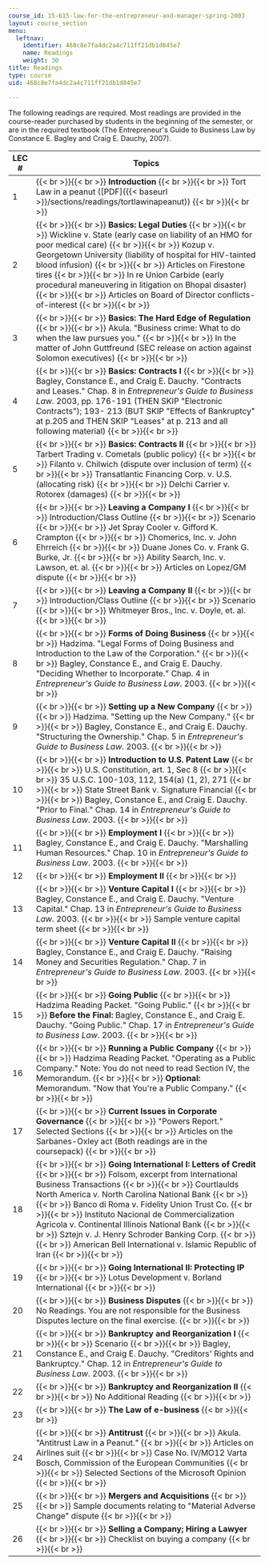 ```yaml
---
course_id: 15-615-law-for-the-entrepreneur-and-manager-spring-2003
layout: course_section
menu:
  leftnav:
    identifier: 468c8e7fa4dc2a4c711ff21db1d845e7
    name: Readings
    weight: 30
title: Readings
type: course
uid: 468c8e7fa4dc2a4c711ff21db1d845e7

---
```


The following readings are required. Most readings are provided in the course-reader purchased by students in the beginning of the semester, or are in the required textbook (The Entrepreneur's Guide to Business Law by Constance E. Bagley and Craig E. Dauchy, 2007).

| LEC # | Topics |
| --- | --- |
| 1 |  {{< br >}}{{< br >}} **Introduction** {{< br >}}{{< br >}} Tort Law in a peanut ([PDF]({{< baseurl >}}/sections/readings/tortlawinapeanut)) {{< br >}}{{< br >}}  |
| 2 |  {{< br >}}{{< br >}} **Basics: Legal Duties** {{< br >}}{{< br >}} Wickline v. State (early case on liability of an HMO for poor medical care) {{< br >}}{{< br >}} Kozup v. Georgetown University (liability of hospital for HIV-tainted blood infusion) {{< br >}}{{< br >}} Articles on Firestone tires {{< br >}}{{< br >}} In re Union Carbide (early procedural maneuvering in litigation on Bhopal disaster) {{< br >}}{{< br >}} Articles on Board of Director conflicts-of-interest {{< br >}}{{< br >}}  |
| 3 |  {{< br >}}{{< br >}} **Basics: The Hard Edge of Regulation** {{< br >}}{{< br >}} Akula. "Business crime: What to do when the law pursues you." {{< br >}}{{< br >}} In the matter of John Guttfreund (SEC release on action against Solomon executives) {{< br >}}{{< br >}}  |
| 4 |  {{< br >}}{{< br >}} **Basics: Contracts I** {{< br >}}{{< br >}} Bagley, Constance E., and Craig E. Dauchy. "Contracts and Leases." Chap. 8 in _Entrepreneur's Guide to Business Law_. 2003, pp. 176-191 (THEN SKIP "Electronic Contracts"); 193- 213 (BUT SKIP "Effects of Bankruptcy" at p.205 and THEN SKIP "Leases" at p. 213 and all following material) {{< br >}}{{< br >}}  |
| 5 |  {{< br >}}{{< br >}} **Basics: Contracts II** {{< br >}}{{< br >}} Tarbert Trading v. Cometals (public policy) {{< br >}}{{< br >}} Filanto v. Chilwich (dispute over inclusion of term) {{< br >}}{{< br >}} Transatlantic Financing Corp. v. U.S. (allocating risk) {{< br >}}{{< br >}} Delchi Carrier v. Rotorex (damages) {{< br >}}{{< br >}}  |
| 6 |  {{< br >}}{{< br >}} **Leaving a Company I** {{< br >}}{{< br >}} Introduction/Class Outline {{< br >}}{{< br >}} Scenario {{< br >}}{{< br >}} Jet Spray Cooler v. Gifford K. Crampton {{< br >}}{{< br >}} Chomerics, Inc. v. John Ehrreich {{< br >}}{{< br >}} Duane Jones Co. v. Frank G. Burke, Jr. {{< br >}}{{< br >}} Ability Search, Inc. v. Lawson, et. al. {{< br >}}{{< br >}} Articles on Lopez/GM dispute {{< br >}}{{< br >}}  |
| 7 |  {{< br >}}{{< br >}} **Leaving a Company II** {{< br >}}{{< br >}} Introduction/Class Outline {{< br >}}{{< br >}} Scenario {{< br >}}{{< br >}} Whitmeyer Bros., Inc. v. Doyle, et. al. {{< br >}}{{< br >}}  |
| 8 |  {{< br >}}{{< br >}} **Forms of Doing Business** {{< br >}}{{< br >}} Hadzima. "Legal Forms of Doing Business and Introduction to the Law of the Corporation." {{< br >}}{{< br >}} Bagley, Constance E., and Craig E. Dauchy. "Deciding Whether to Incorporate." Chap. 4 in _Entrepreneur's Guide to Business Law_. 2003. {{< br >}}{{< br >}}  |
| 9 |  {{< br >}}{{< br >}} **Setting up a New Company** {{< br >}}{{< br >}} Hadzima. "Setting up the New Company." {{< br >}}{{< br >}} Bagley, Constance E., and Craig E. Dauchy. "Structuring the Ownership." Chap. 5 in _Entrepreneur's Guide to Business Law_. 2003. {{< br >}}{{< br >}}  |
| 10 |  {{< br >}}{{< br >}} **Introduction to U.S. Patent Law** {{< br >}}{{< br >}} U.S. Constitution, art. 1, Sec 8 {{< br >}}{{< br >}} 35 U.S.C. 100-103, 112, 154(a) (1, 2), 271 {{< br >}}{{< br >}} State Street Bank v. Signature Financial {{< br >}}{{< br >}} Bagley, Constance E., and Craig E. Dauchy. "Prior to Final." Chap. 14 in _Entrepreneur's Guide to Business Law_. 2003. {{< br >}}{{< br >}}  |
| 11 |  {{< br >}}{{< br >}} **Employment I** {{< br >}}{{< br >}} Bagley, Constance E., and Craig E. Dauchy. "Marshalling Human Resources." Chap. 10 in _Entrepreneur's Guide to Business Law_. 2003. {{< br >}}{{< br >}}  |
| 12 |  {{< br >}}{{< br >}} **Employment II** {{< br >}}{{< br >}}  |
| 13 |  {{< br >}}{{< br >}} **Venture Capital I** {{< br >}}{{< br >}} Bagley, Constance E., and Craig E. Dauchy. "Venture Capital." Chap. 13 in _Entrepreneur's Guide to Business Law_. 2003. {{< br >}}{{< br >}} Sample venture capital term sheet {{< br >}}{{< br >}}  |
| 14 |  {{< br >}}{{< br >}} **Venture Capital II** {{< br >}}{{< br >}} Bagley, Constance E., and Craig E. Dauchy. "Raising Money and Securities Regulation." Chap. 7 in _Entrepreneur's Guide to Business Law_. 2003. {{< br >}}{{< br >}}  |
| 15 |  {{< br >}}{{< br >}} **Going Public** {{< br >}}{{< br >}} Hadzima Reading Packet. "Going Public." {{< br >}}{{< br >}} **Before the Final:** Bagley, Constance E., and Craig E. Dauchy. "Going Public." Chap. 17 in _Entrepreneur's Guide to Business Law_. 2003. {{< br >}}{{< br >}}  |
| 16 |  {{< br >}}{{< br >}} **Running a Public Company** {{< br >}}{{< br >}} Hadzima Reading Packet. "Operating as a Public Company." Note: You do not need to read Section IV, the Memorandum. {{< br >}}{{< br >}} **Optional:** Memorandum. "Now that You're a Public Company." {{< br >}}{{< br >}}  |
| 17 |  {{< br >}}{{< br >}} **Current Issues in Corporate Governance** {{< br >}}{{< br >}} "Powers Report." Selected Sections {{< br >}}{{< br >}} Articles on the Sarbanes-Oxley act (Both readings are in the coursepack) {{< br >}}{{< br >}}  |
| 18 |  {{< br >}}{{< br >}} **Going International I: Letters of Credit** {{< br >}}{{< br >}} Folsom, excerpt from International Business Transactions {{< br >}}{{< br >}} Courtlaulds North America v. North Carolina National Bank {{< br >}}{{< br >}} Banco di Roma v. Fidelity Union Trust Co. {{< br >}}{{< br >}} Instituto Nacional de Commercialization Agricola v. Continental Illinois National Bank {{< br >}}{{< br >}} Sztejn v. J. Henry Schroder Banking Corp. {{< br >}}{{< br >}} American Bell International v. Islamic Republic of Iran {{< br >}}{{< br >}}  |
| 19 |  {{< br >}}{{< br >}} **Going International II: Protecting IP** {{< br >}}{{< br >}} Lotus Development v. Borland International {{< br >}}{{< br >}}  |
| 20 |  {{< br >}}{{< br >}} **Business Disputes** {{< br >}}{{< br >}} No Readings. You are not responsible for the Business Disputes lecture on the final exercise. {{< br >}}{{< br >}}  |
| 21 |  {{< br >}}{{< br >}} **Bankruptcy and Reorganization I** {{< br >}}{{< br >}} Scenario {{< br >}}{{< br >}} Bagley, Constance E., and Craig E. Dauchy. "Creditors' Rights and Bankruptcy." Chap. 12 in _Entrepreneur's Guide to Business Law_. 2003. {{< br >}}{{< br >}}  |
| 22 |  {{< br >}}{{< br >}} **Bankruptcy and Reorganization II** {{< br >}}{{< br >}} No Additional Reading {{< br >}}{{< br >}}  |
| 23 |  {{< br >}}{{< br >}} **The Law of e-business** {{< br >}}{{< br >}}  |
| 24 |  {{< br >}}{{< br >}} **Antitrust** {{< br >}}{{< br >}} Akula. "Antitrust Law in a Peanut." {{< br >}}{{< br >}} Articles on Airlines suit {{< br >}}{{< br >}} Case No. IV/MO12 Varta Bosch, Commission of the European Communities {{< br >}}{{< br >}} Selected Sections of the Microsoft Opinion {{< br >}}{{< br >}}  |
| 25 |  {{< br >}}{{< br >}} **Mergers and Acquisitions** {{< br >}}{{< br >}} Sample documents relating to "Material Adverse Change" dispute {{< br >}}{{< br >}}  |
| 26 |  {{< br >}}{{< br >}} **Selling a Company; Hiring a Lawyer** {{< br >}}{{< br >}} Checklist on buying a company {{< br >}}{{< br >}}